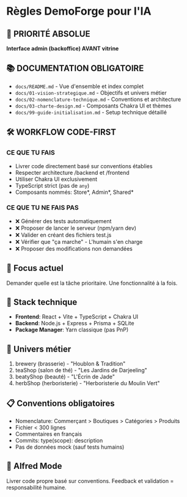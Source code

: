 # Règles DemoForge pour l'IA

## 🚨 PRIORITÉ ABSOLUE

**Interface admin (backoffice) AVANT vitrine**

## 📚 DOCUMENTATION OBLIGATOIRE

- `docs/README.md` - Vue d'ensemble et index complet
- `docs/01-vision-strategique.md` - Objectifs et univers métier
- `docs/02-nomenclature-technique.md` - Conventions et architecture
- `docs/03-charte-design.md` - Composants Chakra UI et thèmes
- `docs/99-guide-initialisation.md` - Setup technique détaillé

## 🛠️ WORKFLOW CODE-FIRST

### CE QUE TU FAIS

- Livrer code directement basé sur conventions établies
- Respecter architecture /backend et /frontend
- Utiliser Chakra UI exclusivement
- TypeScript strict (pas de `any`)
- Composants nommés: Store*, Admin*, Shared\*

### CE QUE TU NE FAIS PAS

- ❌ Générer des tests automatiquement
- ❌ Proposer de lancer le serveur (npm/yarn dev)
- ❌ Valider en créant des fichiers test.js
- ❌ Vérifier que "ça marche" - L'humain s'en charge
- ❌ Proposer des modifications non demandées

## 🎯 Focus actuel

Demander quelle est la tâche prioritaire. Une fonctionnalité à la fois.

## 🏪 Stack technique

- **Frontend**: React + Vite + TypeScript + Chakra UI
- **Backend**: Node.js + Express + Prisma + SQLite
- **Package Manager**: Yarn classique (pas PnP)

## 🏪 Univers métier

1. brewery (brasserie) - "Houblon & Tradition"
2. teaShop (salon de thé) - "Les Jardins de Darjeeling"
3. beatyShop (beauté) - "L'Écrin de Jade"
4. herbShop (herboristerie) - "Herboristerie du Moulin Vert"

## 📋 Conventions obligatoires

- Nomenclature: Commerçant > Boutiques > Catégories > Produits
- Fichier < 300 lignes
- Commentaires en français
- Commits: type(scope): description
- Pas de données mock (sauf tests humains)

## 🤖 Alfred Mode

Livrer code propre basé sur conventions. Feedback et validation = responsabilité humaine.
